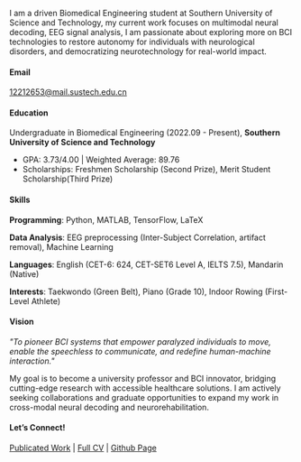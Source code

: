 
I am a driven Biomedical Engineering student at Southern University of Science and Technology, my current work focuses on multimodal neural decoding, EEG signal analysis, I am passionate about exploring more on BCI technologies to restore autonomy for individuals with neurological disorders, and democratizing neurotechnology for real-world impact.

#### Email  
12212653@mail.sustech.edu.cn

#### Education  
Undergraduate in Biomedical Engineering (2022.09 - Present), **Southern University of Science and Technology**  
- GPA: 3.73/4.00 | Weighted Average: 89.76
- Scholarships: Freshmen Scholarship (Second Prize), Merit Student Scholarship(Third Prize)
 
#### Skills
**Programming**: Python, MATLAB, TensorFlow, LaTeX

**Data Analysis**: EEG preprocessing (Inter-Subject Correlation, artifact removal), Machine Learning

**Languages**: English (CET-6: 624, CET-SET6 Level A, IELTS 7.5), Mandarin (Native)

**Interests**: Taekwondo (Green Belt), Piano (Grade 10), Indoor Rowing (First-Level Athlete)

#### Vision
_"To pioneer BCI systems that empower paralyzed individuals to move, enable the speechless to communicate, and redefine human-machine interaction."_

My goal is to become a university professor and BCI innovator, bridging cutting-edge research with accessible healthcare solutions. I am actively seeking collaborations and graduate opportunities to expand my work in cross-modal neural decoding and neurorehabilitation.

#### Let’s Connect!
[Publicated Work](https://www.scidb.cn/en/detail?dataSetId=bd666609b2464a42a0503f1eb96524cc) | [Full CV](https://github.com/adhjk/adhjk.github.io/blob/main/contents/Sitong.pdf)  | [Github Page](https://github.com/adhjk/adhjk.github.io/blob/main/README.md)

